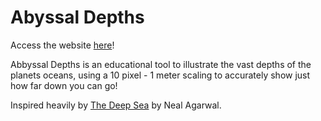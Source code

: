 # Abyssal Depths

Access the website [here](https://cmjnorman.github.io/abyssal-depths/)!

Abbyssal Depths is an educational tool to illustrate the vast depths of the planets oceans, using a 10 pixel - 1 meter scaling to accurately show just how far down you can go!

Inspired heavily by [The Deep Sea](https://neal.fun/deep-sea/) by Neal Agarwal.
